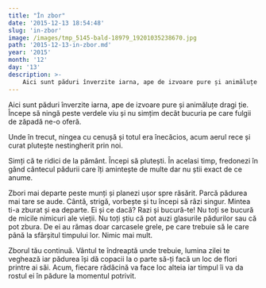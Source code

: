 ```yaml
---
title: "În zbor"
date: '2015-12-13 18:54:48'
slug: 'in-zbor'
image: /images/tmp_5145-bald-18979_19201035238670.jpg
path: '2015-12-13-in-zbor.md'
year: '2015'
month: '12'
day: '13'
description: >-
    Aici sunt păduri înverzite iarna, ape de izvoare pure și animăluțe dragi ție. Începe să ningă peste verdele viu și nu simțim decât bucuria pe care fulgii de zăpadă ne-o oferă.Unde în trecut, ningea c
---
```

<div class="kg-card-markdown"><p>Aici sunt păduri înverzite iarna, ape de izvoare pure și animăluțe dragi ție. Începe să ningă peste verdele viu și nu simțim decât bucuria pe care fulgii de zăpadă ne-o oferă.</p>
<p>Unde în trecut, ningea cu cenușă și totul era înecăcios, acum aerul rece și curat plutește nestingherit prin noi.</p>
<p>Simți că te ridici de la pământ. Începi să plutești. În acelasi timp, fredonezi în gând cântecul pădurii care îți amintește de multe dar nu știi exact de ce anume.</p>
<p>Zbori mai departe peste munți și planezi ușor spre răsărit. Parcă pădurea mai tare se aude. Cântă, strigă, vorbește și tu începi să râzi singur. Mintea ti-a zburat și ea departe. Ei și ce dacă? Razi și bucură-te! Nu toți se bucură de micile nimicuri ale vieții. Nu toți știu că pot auzi glasurile pădurilor sau că pot zbura. De ei au rămas doar carcasele grele, pe care trebuie să le care până la sfârșitul timpului lor. Nimic mai mult.</p>
<p>Zborul tău continuă. Vântul te îndreaptă unde trebuie, lumina zilei te veghează iar pădurea își dă copacii la o parte să-ți facă un loc de flori printre ai săi. Acum, fiecare rădăcină va face loc alteia iar timpul îi va da rostul ei în pădure la momentul potrivit.</p>
</div>
    